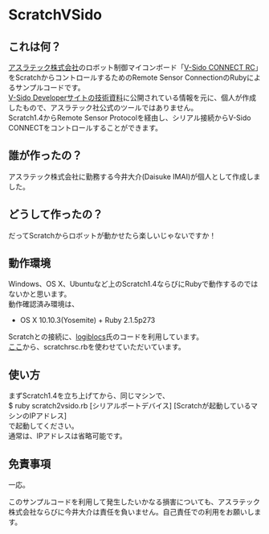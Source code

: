 # ScratchVSido
## これは何？
[アスラテック株式会社](http://www.asratec.co.jp/ "アスラテック株式会社")のロボット制御マイコンボード「[V-Sido CONNECT RC](http://www.asratec.co.jp/product/connect/rc/ "V-Sido CONNECT RC")」をScratchからコントロールするためのRemote Sensor ConnectionのRubyによるサンプルコードです。  
[V-Sido Developerサイトの技術資料](https://v-sido-developer.com/learning/connect/connect-rc/ "V-Sido Developerサイトの技術資料")に公開されている情報を元に、個人が作成したもので、アスラテック社公式のツールではありません。  
Scratch1.4からRemote Sensor Protocolを経由し、シリアル接続からV-Sido CONNECTをコントロールすることができます。

## 誰が作ったの？
アスラテック株式会社に勤務する今井大介(Daisuke IMAI)が個人として作成しました。

## どうして作ったの？
だってScratchからロボットが動かせたら楽しいじゃないですか！  

## 動作環境
Windows、OS X、Ubuntuなど上のScratch1.4ならびにRubyで動作するのではないかと思います。  
動作確認済み環境は、  
* OS X 10.10.3(Yosemite) + Ruby 2.1.5p273  

Scratchとの接続に、[logiblocs](https://scratch.mit.edu/users/logiblocs/ "logiblocs")氏のコードを利用しています。  
[ここ](http://scratchforums.blob8108.net/forums/viewtopic.php?id=113658 "Sample Code")から、scratchrsc.rbを使わせていただいています。

## 使い方
まずScratch1.4を立ち上げてから、同じマシンで、  
$ ruby scratch2vsido.rb [シリアルポートデバイス] [Scratchが起動しているマシンのIPアドレス]  
で起動してください。  
通常は、IPアドレスは省略可能です。

## 免責事項
一応。  

このサンプルコードを利用して発生したいかなる損害についても、アスラテック株式会社ならびに今井大介は責任を負いません。自己責任での利用をお願いします。
